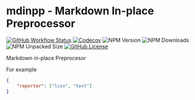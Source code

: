 # mdinpp - Markdown In-place Preprocessor

[![GitHub Workflow Status](https://img.shields.io/github/actions/workflow/status/acuarica/mdinpp/test.yml?style=for-the-badge&logo=githubactions)](https://github.com/acuarica/mdinpp/actions/workflows/test.yml)
[![Codecov](https://img.shields.io/codecov/c/gh/acuarica/mdinpp?style=for-the-badge&logo=codecov)](https://codecov.io/github/acuarica/mdinpp)
![NPM Version](https://img.shields.io/npm/v/mdinpp?style=for-the-badge)
![NPM Downloads](https://img.shields.io/npm/dt/mdinpp?style=for-the-badge)
![NPM Unpacked Size](https://img.shields.io/npm/unpacked-size/mdinpp?style=for-the-badge)
[![GitHub License](https://img.shields.io/github/license/acuarica/mdinpp?style=for-the-badge)](https://github.com/acuarica/mdinpp/blob/main/LICENSE)

Markdown in-place Preprocesor

For example

```json .c8rc.json
{
    "reporter": ["lcov", "text"]
}
```
